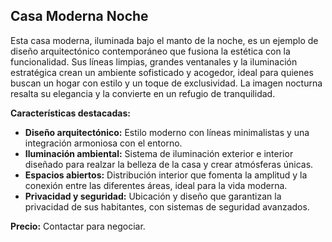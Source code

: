 ## Casa Moderna Noche

Esta casa moderna, iluminada bajo el manto de la noche, es un ejemplo de diseño arquitectónico contemporáneo que fusiona la estética con la funcionalidad. Sus líneas limpias, grandes ventanales y la iluminación estratégica crean un ambiente sofisticado y acogedor, ideal para quienes buscan un hogar con estilo y un toque de exclusividad. La imagen nocturna resalta su elegancia y la convierte en un refugio de tranquilidad.

**Características destacadas:**
*   **Diseño arquitectónico:** Estilo moderno con líneas minimalistas y una integración armoniosa con el entorno.
*   **Iluminación ambiental:** Sistema de iluminación exterior e interior diseñado para realzar la belleza de la casa y crear atmósferas únicas.
*   **Espacios abiertos:** Distribución interior que fomenta la amplitud y la conexión entre las diferentes áreas, ideal para la vida moderna.
*   **Privacidad y seguridad:** Ubicación y diseño que garantizan la privacidad de sus habitantes, con sistemas de seguridad avanzados.

**Precio:** Contactar para negociar.

